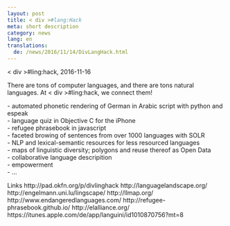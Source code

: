 ```yaml
---
layout: post
title: < div >#lang:Hack
meta: short description
category: news
lang: en
translations:
  de: /news/2016/11/14/DivLangHack.html
---
```

< div >#ling:hack, 2016-11-16

There are tons of computer languages, and there are tons natural
languages. At < div >#ling:hack, we connect them!
<p>
- automated phonetic rendering of German in Arabic script with python
and espeak<br>
- language quiz in Objective C for the iPhone<br>
- refugee phrasebook in javascript<br>
- faceted browing of sentences from over 1000 languages with SOLR<br>
- NLP and lexical-semantic resources for less resourced languages<br>
- maps of linguistic diversity; polygons and reuse thereof as Open Data<br>
- collaborative language descripition<br>
- empowerment<br>
- ...<br>
</p>
Links
http://pad.okfn.org/p/divlinghack
http://languagelandscape.org/
http://engelmann.uni.lu/lingscape/
http://llmap.org/
http://www.endangeredlanguages.com/
http://refugee-phrasebook.github.io/
http://elalliance.org/
https://itunes.apple.com/de/app/languini/id1010870756?mt=8
